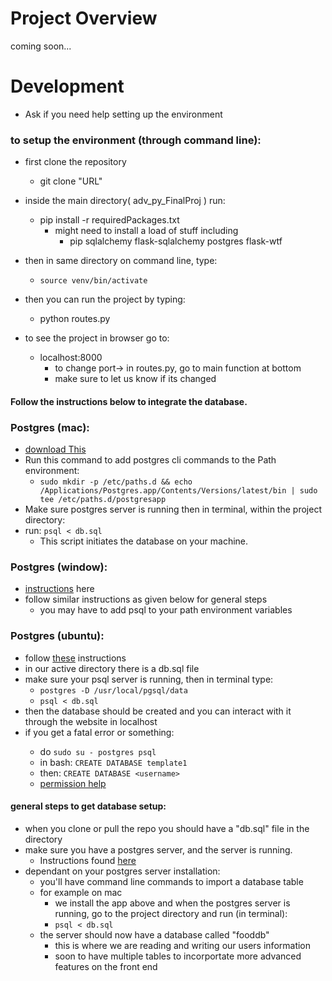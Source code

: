 # Project Overview
  coming soon...

# Development
  - Ask if you need help setting up the environment

### to setup the environment (through command line):
  - first clone the repository
    - git clone "URL"
  - inside the main directory( adv_py_FinalProj ) run:
    - pip install -r requiredPackages.txt
      - might need to install a load of stuff including
        - pip sqlalchemy flask-sqlalchemy postgres flask-wtf
  - then in same directory on command line, type:
    - `source venv/bin/activate`
  - then you can run the project by typing:
    - python routes.py

  - to see the project in browser go to:
    - localhost:8000
      - to change port-> in routes.py, go to main function at bottom
      - make sure to let us know if its changed

####  Follow the instructions below to integrate the database.

### Postgres (mac):
  - [download This](https://postgresapp.com/documentation/all-versions.html)
  - Run this command to add postgres cli commands to the Path environment:
    - `sudo mkdir -p /etc/paths.d && echo /Applications/Postgres.app/Contents/Versions/latest/bin | sudo tee /etc/paths.d/postgresapp`
  - Make sure postgres server is running then in terminal, within the project directory:
  - run: `psql < db.sql`
    - This script initiates the database on your machine.

### Postgres (window):
  - [instructions](https://www.postgresql.org/download/windows/) here
  - follow similar instructions as given below for general steps
    - you may have to add psql to your path environment variables

### Postgres (ubuntu):
  - follow [these](https://www.postgresql.org/download/linux/ubuntu/) instructions
  - in our active directory there is a db.sql file
  - make sure your psql server is running, then in terminal type:
    - `postgres -D /usr/local/pgsql/data`
    - `psql < db.sql`
  - then the database should be created and you can interact with it through the website in localhost
  - if you get a <username> fatal error or something:
    - do `sudo su - postgres psql`
    - in bash: `CREATE DATABASE template1`
    - then: `CREATE DATABASE <username>`
    - [permission help](https://dba.stackexchange.com/questions/33285/granting-a-user-account-permission-to-create-databases-in-postgresql)


#### general steps to get database setup:
  - when you clone or pull the repo you should have a "db.sql" file in the directory
  - make sure you have a postgres server, and the server is running.
    - Instructions found [here](https://www.postgresql.org/download/)
  - dependant on your postgres server installation:
    - you'll have command line commands to import a database table
    - for example on mac
      - we install the app above and when the postgres server is running,
        go to the project directory and run (in terminal):
      - `psql < db.sql`
    - the server should now have a database called "fooddb"
      - this is where we are reading and writing our users information
      - soon to have multiple tables to incorportate more advanced
       features on the front end
